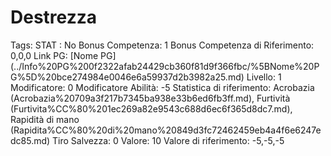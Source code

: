 # Destrezza

Tags: STAT
: No
Bonus Competenza: 1
Bonus Competenza di Riferimento: 0,0,0
Link PG: [Nome PG] (../Info%20PG%200f2322afab24429cb360f81d9f366fbc/%5BNome%20PG%5D%20bce274984e0046e6a59937d2b3982a25.md)
Livello: 1
Modificatore: 0
Modificatore  Abilità: -5
Statistica di riferimento: Acrobazia (Acrobazia%20709a3f217b7345ba938e33b6ed6fb3ff.md), Furtività (Furtivita%CC%80%201ec269a82e9543c688d6ec6f365d8dc7.md), Rapidità di mano (Rapidita%CC%80%20di%20mano%20849d3fc72462459eb4a4f6e6247edc85.md)
Tiro Salvezza: 0
Valore: 10
Valore di riferimento: -5,-5,-5